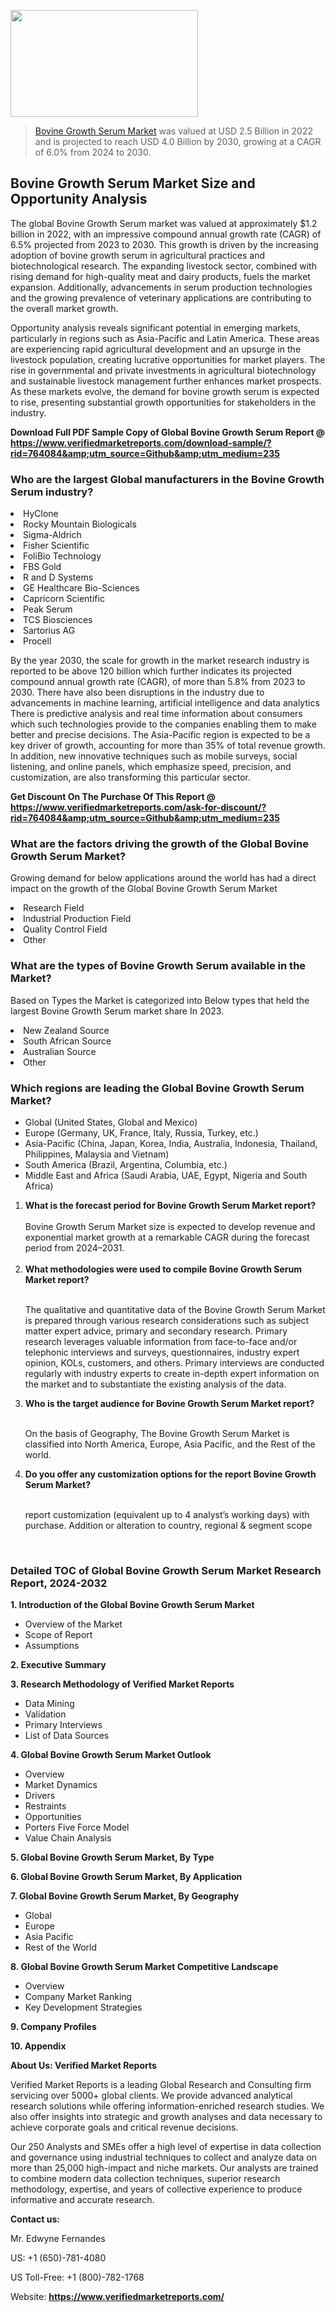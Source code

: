 <img src="https://ffe5etoiles.com/wp-content/uploads/2024/12/MST1-300x171.png" alt="" width="300" height="171" class="alignnone size-medium wp-image-20088" /><blockquote><p><p><a href="https://www.verifiedmarketreports.com/download-sample/?rid=764084&utm_source=Github&utm_medium=235" target="_blank">Bovine Growth Serum Market</a> was valued at USD 2.5 Billion in 2022 and is projected to reach USD 4.0 Billion by 2030, growing at a CAGR of 6.0% from 2024 to 2030.</p></blockquote><p><h2>Bovine Growth Serum Market Size and Opportunity Analysis</h2><p>The global Bovine Growth Serum market was valued at approximately $1.2 billion in 2022, with an impressive compound annual growth rate (CAGR) of 6.5% projected from 2023 to 2030. This growth is driven by the increasing adoption of bovine growth serum in agricultural practices and biotechnological research. The expanding livestock sector, combined with rising demand for high-quality meat and dairy products, fuels the market expansion. Additionally, advancements in serum production technologies and the growing prevalence of veterinary applications are contributing to the overall market growth.</p><p>Opportunity analysis reveals significant potential in emerging markets, particularly in regions such as Asia-Pacific and Latin America. These areas are experiencing rapid agricultural development and an upsurge in the livestock population, creating lucrative opportunities for market players. The rise in governmental and private investments in agricultural biotechnology and sustainable livestock management further enhances market prospects. As these markets evolve, the demand for bovine growth serum is expected to rise, presenting substantial growth opportunities for stakeholders in the industry.</p></p><p class=""><strong>Download Full PDF Sample Copy of Global Bovine Growth Serum Report @ <a href="https://www.verifiedmarketreports.com/download-sample/?rid=764084&amp;utm_source=Github&amp;utm_medium=235" target="_blank">https://www.verifiedmarketreports.com/download-sample/?rid=764084&amp;utm_source=Github&amp;utm_medium=235</a></strong></p><h3 id="" class="">Who are the largest Global manufacturers in the Bovine Growth Serum industry?</h3><p><li>HyClone</li><li> Rocky Mountain Biologicals</li><li> Sigma-Aldrich</li><li> Fisher Scientific</li><li> FoliBio Technology</li><li> FBS Gold</li><li> R and D Systems</li><li> GE Healthcare Bio-Sciences</li><li> Capricorn Scientific</li><li> Peak Serum</li><li> TCS Biosciences</li><li> Sartorius AG</li><li> Procell</li></p><div class=""><div class="" dir="" data-message-author-role="" data-message-id="" data-message-model-slug=""><div class=""><div class=""><div class=""><div class="" dir="" data-message-author-role="" data-message-id="" data-message-model-slug=""><div class=""><div class=""><p>By the year 2030, the scale for growth in the market research industry is reported to be above 120 billion which further indicates its projected compound annual growth rate (CAGR), of more than 5.8% from 2023 to 2030. There have also been disruptions in the industry due to advancements in machine learning, artificial intelligence and data analytics There is predictive analysis and real time information about consumers which such technologies provide to the companies enabling them to make better and precise decisions. The Asia-Pacific region is expected to be a key driver of growth, accounting for more than 35% of total revenue growth. In addition, new innovative techniques such as mobile surveys, social listening, and online panels, which emphasize speed, precision, and customization, are also transforming this particular sector.</p><p><strong>Get Discount On The Purchase Of This Report @&nbsp; <a href="https://www.verifiedmarketreports.com/ask-for-discount/?rid=764084&amp;utm_source=Github&amp;utm_medium=235" target="_blank">https://www.verifiedmarketreports.com/ask-for-discount/?rid=764084&amp;utm_source=Github&amp;utm_medium=235</a></strong></p></div></div></div></div></div></div></div></div><h3 id="" class="">What are the factors driving the growth of the Global Bovine Growth Serum Market?</h3><p id="" class="">Growing demand for below applications around the world has had a direct impact on the growth of the Global Bovine Growth Serum Market</p><p id="" class=""><li>Research Field</li><li> Industrial Production Field</li><li> Quality Control Field</li><li> Other</li></p><h3 id="" class="">What are the types of Bovine Growth Serum available in the Market?</h3><p id="" class="">Based on Types the Market is categorized into Below types that held the largest Bovine Growth Serum market share In 2023.</p><p id="" class=""><li>New Zealand Source</li><li> South African Source</li><li> Australian Source</li><li> Other</li></p><h3 id="" class="">Which regions are leading the Global Bovine Growth Serum Market?</h3><ul><li>Global (United States, Global and Mexico)</li><li>Europe (Germany, UK, France, Italy, Russia, Turkey, etc.)</li><li>Asia-Pacific (China, Japan, Korea, India, Australia, Indonesia, Thailand, Philippines, Malaysia and Vietnam)</li><li>South America (Brazil, Argentina, Columbia, etc.)</li><li>Middle East and Africa (Saudi Arabia, UAE, Egypt, Nigeria and South Africa)</li></ul><p><ol><li><strong>What is the forecast period for Bovine Growth Serum Market report?<br /></strong><br /><span data-sheets-root="1" data-sheets-value="{&quot;1&quot;:2,&quot;2&quot;:&quot;XXXX size is expected to develop revenue and exponential market growth at a remarkable CAGR during the forecast period from 2024&ndash;2030.&quot;}" data-sheets-userformat="{&quot;2&quot;:12674,&quot;4&quot;:{&quot;1&quot;:2,&quot;2&quot;:16776960},&quot;10&quot;:2,&quot;11&quot;:0,&quot;15&quot;:&quot;Arial&quot;,&quot;16&quot;:12}">Bovine Growth Serum Market size is expected to develop revenue and exponential market growth at a remarkable CAGR during the forecast period from 2024&ndash;2031.</span><br /><br /></li><li><strong>What methodologies were used to compile Bovine Growth Serum Market report?<br /><br /></strong><p>The qualitative and quantitative data of the&nbsp;Bovine Growth Serum Market is prepared through various research considerations such as subject matter expert advice, primary and secondary research. Primary research leverages valuable information from face-to-face and/or telephonic interviews and surveys, questionnaires, industry expert opinion, KOLs, customers, and others. Primary interviews are conducted regularly with industry experts to create in-depth expert information on the market and to substantiate the existing analysis of the data.&nbsp;</p></li><li><strong>Who is the target audience for Bovine Growth Serum Market report?<br /><br /></strong><p>On the basis of Geography, The&nbsp;Bovine Growth Serum Market is classified into North America, Europe, Asia Pacific, and the Rest of the world.</p></li><li><strong>Do you offer any customization options for the report Bovine Growth Serum Market?<br /><br /></strong><p>report customization (equivalent up to 4 analyst&rsquo;s working days) with purchase. Addition or alteration to country, regional &amp; segment scope</p><p>&nbsp;</p></li></ol></p><h3 id="" class="">Detailed TOC of Global Bovine Growth Serum Market Research Report, 2024-2032</h3><p id="" class=""><strong>1. Introduction of the Global Bovine Growth Serum Market</strong></p><ul><li>Overview of the Market</li><li>Scope of Report</li><li>Assumptions</li></ul><p id="" class=""><strong>2. Executive Summary</strong></p><p id="" class=""><strong>3. Research Methodology of&nbsp;Verified Market Reports</strong></p><ul><li>Data Mining</li><li>Validation</li><li>Primary Interviews</li><li>List of Data Sources</li></ul><p id="" class=""><strong>4. Global Bovine Growth Serum Market Outlook</strong></p><ul><li>Overview</li><li>Market Dynamics</li><li>Drivers</li><li>Restraints</li><li>Opportunities</li><li>Porters Five Force Model</li><li>Value Chain Analysis</li></ul><p id="" class=""><strong>5. Global Bovine Growth Serum Market, By&nbsp;Type</strong></p><p id="" class=""><strong>6. Global Bovine Growth Serum Market, By Application</strong></p><p id="" class=""><strong>7. Global Bovine Growth Serum Market, By Geography</strong></p><ul><li>Global</li><li>Europe</li><li>Asia Pacific</li><li>Rest of the World</li></ul><p id="" class=""><strong>8. Global Bovine Growth Serum Market Competitive Landscape</strong></p><ul><li>Overview</li><li>Company Market Ranking</li><li>Key Development Strategies</li></ul><p id="" class=""><strong>9. Company Profiles</strong></p><p id="" class=""><strong>10. Appendix</strong></p><p id="" class=""><strong>About Us: Verified Market Reports</strong></p><p id="" class="">Verified Market Reports is a leading Global Research and Consulting firm servicing over 5000+ global clients. We provide advanced analytical research solutions while offering information-enriched research studies. We also offer insights into strategic and growth analyses and data necessary to achieve corporate goals and critical revenue decisions.</p><p id="" class="">Our 250 Analysts and SMEs offer a high level of expertise in data collection and governance using industrial techniques to collect and analyze data on more than 25,000 high-impact and niche markets. Our analysts are trained to combine modern data collection techniques, superior research methodology, expertise, and years of collective experience to produce informative and accurate research.</p><p id="" class=""><strong>Contact us:</strong></p><p id="" class="">Mr. Edwyne Fernandes</p><p id="" class="">US: +1 (650)-781-4080</p><p id="" class="">US Toll-Free: +1 (800)-782-1768</p><p id="" class="">Website: <a target="" data-test-app-aware-link=""><strong>https://www.verifiedmarketreports.com/</strong></a></p>
